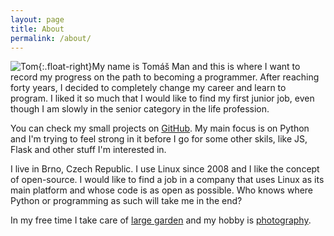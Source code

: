 ```yaml
---
layout: page
title: About
permalink: /about/
---
```


![Tom](/assets/img/t.jpg){:.float-right}My name is Tomáš Man and this is where I want to record my progress on the path to becoming a programmer. After reaching forty years, I decided to completely change my career and learn to program. I liked it so much that I would like to find my first junior job, even though I am slowly in the senior category in the life profession.

You can check my small projects on [GitHub](https://github.com/mantomas). My main focus is on Python and I'm trying to feel strong in it before I go for some other skils, like JS, Flask and other stuff I'm interested in.

I live in Brno, Czech Republic. I use Linux since 2008 and I like the concept of open-source. I would like to find a job in a company that uses Linux as its main platform and whose code is as open as possible. Who knows where Python or programming as such will take me in the end?

In my free time I take care of [large garden](https://koridory.wordpress.com/) and my hobby is [photography](https://www.zonerama.com/TomasMan/200742).
